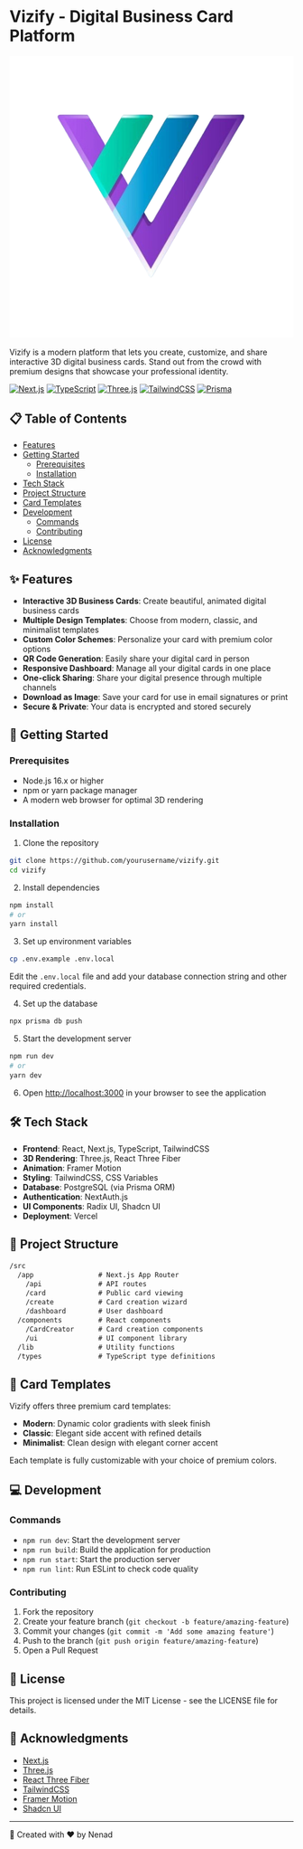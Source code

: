 # Vizify - Digital Business Card Platform

![Vizify Logo](/public/logo.png)

Vizify is a modern platform that lets you create, customize, and share interactive 3D digital business cards. Stand out from the crowd with premium designs that showcase your professional identity.

[![Next.js](https://img.shields.io/badge/Next.js-black?style=for-the-badge&logo=next.js&logoColor=white)](https://nextjs.org/)
[![TypeScript](https://img.shields.io/badge/TypeScript-007ACC?style=for-the-badge&logo=typescript&logoColor=white)](https://www.typescriptlang.org/)
[![Three.js](https://img.shields.io/badge/Three.js-black?style=for-the-badge&logo=three.js&logoColor=white)](https://threejs.org/)
[![TailwindCSS](https://img.shields.io/badge/Tailwind_CSS-38B2AC?style=for-the-badge&logo=tailwind-css&logoColor=white)](https://tailwindcss.com/)
[![Prisma](https://img.shields.io/badge/Prisma-3982CE?style=for-the-badge&logo=Prisma&logoColor=white)](https://www.prisma.io/)

## 📋 Table of Contents

- [Features](#-features)
- [Getting Started](#-getting-started)
  - [Prerequisites](#prerequisites)
  - [Installation](#installation)
- [Tech Stack](#️-tech-stack)
- [Project Structure](#-project-structure)
- [Card Templates](#-card-templates)
- [Development](#-development)
  - [Commands](#commands)
  - [Contributing](#contributing)
- [License](#-license)
- [Acknowledgments](#-acknowledgments)

## ✨ Features

- **Interactive 3D Business Cards**: Create beautiful, animated digital business cards
- **Multiple Design Templates**: Choose from modern, classic, and minimalist templates
- **Custom Color Schemes**: Personalize your card with premium color options
- **QR Code Generation**: Easily share your digital card in person
- **Responsive Dashboard**: Manage all your digital cards in one place
- **One-click Sharing**: Share your digital presence through multiple channels
- **Download as Image**: Save your card for use in email signatures or print
- **Secure & Private**: Your data is encrypted and stored securely

## 🚀 Getting Started

### Prerequisites

- Node.js 16.x or higher
- npm or yarn package manager
- A modern web browser for optimal 3D rendering

### Installation

1. Clone the repository
```bash
git clone https://github.com/yourusername/vizify.git
cd vizify
```

2. Install dependencies
```bash
npm install
# or
yarn install
```

3. Set up environment variables
```bash
cp .env.example .env.local
```

Edit the `.env.local` file and add your database connection string and other required credentials.

4. Set up the database
```bash
npx prisma db push
```

5. Start the development server
```bash
npm run dev
# or
yarn dev
```

6. Open [http://localhost:3000](http://localhost:3000) in your browser to see the application

## 🛠️ Tech Stack

- **Frontend**: React, Next.js, TypeScript, TailwindCSS
- **3D Rendering**: Three.js, React Three Fiber
- **Animation**: Framer Motion
- **Styling**: TailwindCSS, CSS Variables
- **Database**: PostgreSQL (via Prisma ORM)
- **Authentication**: NextAuth.js
- **UI Components**: Radix UI, Shadcn UI
- **Deployment**: Vercel

## 📱 Project Structure

```
/src
  /app                # Next.js App Router
    /api              # API routes
    /card             # Public card viewing
    /create           # Card creation wizard
    /dashboard        # User dashboard
  /components         # React components
    /CardCreator      # Card creation components
    /ui               # UI component library
  /lib                # Utility functions
  /types              # TypeScript type definitions
```

## 🎨 Card Templates

Vizify offers three premium card templates:

- **Modern**: Dynamic color gradients with sleek finish
- **Classic**: Elegant side accent with refined details
- **Minimalist**: Clean design with elegant corner accent

Each template is fully customizable with your choice of premium colors.

## 💻 Development

### Commands

- `npm run dev`: Start the development server
- `npm run build`: Build the application for production
- `npm run start`: Start the production server
- `npm run lint`: Run ESLint to check code quality

### Contributing

1. Fork the repository
2. Create your feature branch (`git checkout -b feature/amazing-feature`)
3. Commit your changes (`git commit -m 'Add some amazing feature'`)
4. Push to the branch (`git push origin feature/amazing-feature`)
5. Open a Pull Request

## 📄 License

This project is licensed under the MIT License - see the LICENSE file for details.

## 🙏 Acknowledgments

- [Next.js](https://nextjs.org/)
- [Three.js](https://threejs.org/)
- [React Three Fiber](https://docs.pmnd.rs/react-three-fiber/)
- [TailwindCSS](https://tailwindcss.com/)
- [Framer Motion](https://www.framer.com/motion/)
- [Shadcn UI](https://ui.shadcn.com/)

---

📌 Created with ❤️ by Nenad
